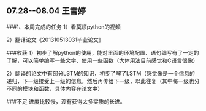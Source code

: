 ## 07.28--08.04 王雪婷
###1、本周完成的任务
1）看莫烦python的视频

2）翻译论文《201310513031毕业论文》

###收获
1）初步了解python的使用，能对里面的环境配置、语句编写有了一定的了解，可以简单编写一些文字、使用一些函数（大体用法目前感觉和C语言很像）

2）翻译的论文中有部分LSTM的知识，初步了解了LSTM（感觉像是一个信息的递归，下一级接受上一级的信息，然后再传给下一级，以此往复（其中每一级也分不同的模块和函数，具体内容在论文中）

###不足
进度比较慢，没有获得太多实质的长进。